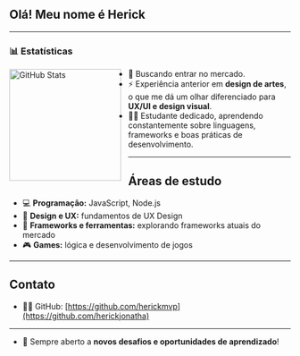 ## Olá! Meu nome é **Herick**

---
### 📊 Estatísticas
<p>
  <img 
    align="left" 
    alt="GitHub Stats" 
    height="200" 
    style="padding-right: 10px;" 
    src="https://github-readme-stats.vercel.app/api?username=herickjonatha&show_icons=true&theme=tokyonight&include_all_commits=true&locale=pt-br" 
  />

- 🔭 Buscando entrar no mercado.
- ⚡ Experiência anterior em **design de artes**, o que me dá um olhar diferenciado para **UX/UI e design visual**.
- 🐱‍👤 Estudante dedicado, aprendendo constantemente sobre linguagens, frameworks e boas práticas de desenvolvimento.

---

## Áreas de estudo

- 💻 **Programação:** JavaScript, Node.js  
- 🎨 **Design e UX:** fundamentos de UX Design  
- 🎯 **Frameworks e ferramentas:** explorando frameworks atuais do mercado  
- 🎮 **Games:** lógica e desenvolvimento de jogos  

---

## Contato

- 🐱‍🏍 GitHub: [https://github.com/herickmvp](https://github.com/herickjonatha)

---

- 🚀 Sempre aberto a **novos desafios e oportunidades de aprendizado**!
